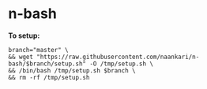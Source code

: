 # n-bash

**To setup:**
```
branch="master" \
&& wget "https://raw.githubusercontent.com/naankari/n-bash/$branch/setup.sh" -O /tmp/setup.sh \
&& /bin/bash /tmp/setup.sh $branch \
&& rm -rf /tmp/setup.sh
```
